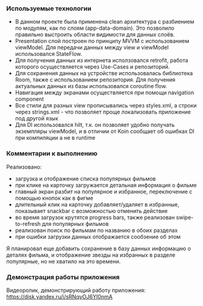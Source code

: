
### Используемые технологии

- В данном проекте была применена clean архитектура с разбиением по модулям, как по слоям (app-data-domain). Это позволило правильно выстроить области видимости для данных слоёв.
- Presentation слой построен по принципу MVVM с использованием viewModel. Для передачи данных между view и viewModel использовался StateFlow. 
- Для получения данных из интернета исползовался retrofit, работа которого осуществляется через Use-Cases и репозиторий.
- Для сохранения данных на устройстве использовалась библиотека Room, также с использованием репозитория. Для получения актуальных данных из базы использовался coroutine flow.
- Навигация между экранами осуществляется при помощи navigation component 
- Все стили для разных view прописывались через styles.xml, а строки через strings.xml - что позволяет проще локализовать приложение под другой язык
- Для DI использовался hilt, т.к. он позволяет удобно получать экземпляры viewModel, и в отличии от Koin сообщает об ошибках DI при компиляции а не в runtime



### Комментарии к выполнению

Реализовано:
- загрузка и отображение списка популярных фильмов
- при клике на карточку загружается детальная информация о фильме
- главный экран разбит на популярное и избранное, переключение с помощью кнопок как в фигме
- длительный клик на карточку добавляет/удаляет в избранные, показывает snackbar с возможностью отменить действие
- во время загрузок крутятся progress bars, также реализован swipe-to-refresh для популярных фильмов
- реализован поиск по фильмам по названию в обоих разделах
- при ошибки загрузки данных отображается сообзение об этом

Я планировал еще добавить сохранение в базу данных информацию о деталях фильма, и отображение звезды на избранных в разделе популярные, но не хватило на это времени. 

### Демонстрация работы приложения 

Видеоролик, демонстрирующий работу приложения: https://disk.yandex.ru/i/sRNqyOJ6YI0nmA

